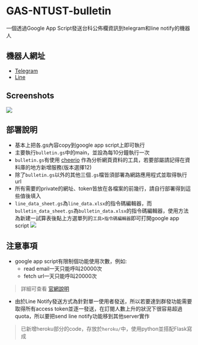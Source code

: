 # GAS-NTUST-bulletin
一個透過Google App Script發送台科公佈欄資訊到telegram和line notify的機器人

## 機器人網址
- [Telegram](https://t.me/NTUST_bulletin)
- [Line](https://page.line.me/983txppi)

## Screenshots
![](https://i.imgur.com/0dlIUcd.png)

## 部署說明
- 基本上把各.gs內容copy到google app script上即可執行
- 主要執行`bulletin.gs`中的main，並設為每10分鐘執行一次
- `bulletin.gs`有使用 [cheerio](https://github.com/tani/cheeriogs) 作為分析網頁資料的工具，若要部屬請記得在資料庫的地方新增服務(版本選擇12)
- 除了`bulletin.gs`以外的其他三個`.gs`檔皆須部署為網路應用程式並取得執行url
- 所有需要的private的網址、token皆放在各檔案的前幾行，請自行部署得到這些值後填入
- `line_data_sheet.gs`為`line_data.xlsx`的指令碼編輯器，而`bulletin_data_sheet.gs`為`bulletin_data.xlsx`的指令碼編輯器，使用方法為新建一試算表後點上方選單列的`工具>指令碼編輯器`即可打開google app script
![](https://i.imgur.com/DnMF9rK.png)

## 注意事項
- google app script有限制個功能使用次數，例如:
    - read email一天只能呼叫20000次
    - fetch url一天只能呼叫20000次
> 詳細可查看 [官網說明](https://developers.google.com/apps-script/guides/services/quotas)
- 由於Line Notify發送方式為針對單一使用者發送，所以若要達到群發功能需要取得所有access token並逐一發送，在訂閱人數上升的狀況下很容易超過quota，所以要把send line notify功能移到其他server實作
> 已新增heroku部分的code，存放於`heroku/`中，使用python並搭配Flask寫成
